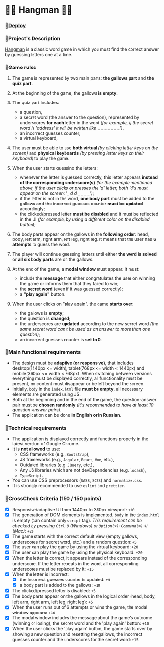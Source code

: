 # 🧘🏻 Hangman 🧘🏻

### 🔸[Deploy](https://rolling-scopes-school.github.io/sofyacheboltasova-JSFE2023Q4/hangman/) 

### 🔸Project's Description

  [Hangman](<https://en.wikipedia.org/wiki/Hangman_(game)>) is a classic word game in which you must find the correct answer by guessing letters one at a time.

### 🔸Game rules

1. The game is represented by two main parts: **the gallows part** and **the quiz part**.
2. At the beginning of the game, the gallows **is empty**.
3. The quiz part includes:
    - a question,
    - a secret word (the answer to the question), represented by underscores **for each** letter in the word _(for example, if the secret word is 'address' it will be written like '\_ \_ \_ \_ \_ \_ \_')_,
    - an incorrect guesses counter,
    - a virtual keyboard,

4. The user must be able to use **both virtual** _(by clicking letter keys on the screen)_ and **physical keyboards** _(by pressing letter keys on their keyboard)_ to play the game.
5. When the user starts guessing the letters:

    - whenever the letter is guessed correctly, this letter appears **instead of the corresponding underscore(s)** _(for the example mentioned above, if the user clicks or presses the 'd' letter, both 'd's must appear on the screen: '\_ d d \_ \_ \_ \_')_;
    - if the letter is not in the word, **one body part** must be added to the gallows and the incorrect guesses counter **must be updated** accordingly;
    - the clicked/pressed letter **must be disabled** and it must be reflected in the UI _(for example, by using a different color on the disabled button)_;

6. The body parts appear on the gallows in the **following order**: head, body, left arm, right arm, left leg, right leg. It means that the user has **6 attempts** to guess the word.
7. The player will continue guessing letters until either **the word is solved** or **all six body parts** are on the gallows.
8. At the end of the game, a **modal window** must appear. It must:

    - include the **message** that either congratulates the user on winning the game or informs them that they failed to win;
    - the **secret word** (even if it was guessed correctly);
    - a **"play again"** button.

9. When the user clicks on "play again", the game **starts over**:

    - the gallows is **empty**;
    - the question is **changed**;
    - the underscores are **updated** according to the new secret word _(the same secret word can't be used as an answer to more than one question)_;
    - an incorrect guesses counter is **set to 0**.

### 🔸Main functional requirements

- The design must be **adaptive (or responsive)**, that includes desktop(1440px <= width), tablet(768px <= width < 1440px) and mobile(360px <= width < 768px). When switching between versions everything must be displayed correctly, all functionality must be present, no content must disappear or be left beyond the screen.
- Initially, `body` in the `index.html` file **must be empty**, all necessary elements are generated using JS.
- Both at the beginning and in the end of the game, the question-answer pair must be **chosen randomly** _(it's recommended to have at least 10 question-answer pairs)_.
- The application can be done **in English or in Russian**.

### 🔸Technical requirements

- The application is displayed correctly and functions properly in the latest version of Google Chrome.
- It is **not allowed** to use:
  - CSS frameworks (e.g., `Bootstrap`),
  - JS frameworks (e.g., `Angular`, `React`, `Vue`, etc.),
  - Outdated libraries (e.g. `JQuery`, etc.),
  - Any JS libraries which are not devDependencies (e.g. `lodash`),
  - `TypeScript`.
- You can use CSS preprocessors (`SASS`, `SCSS`) and `normalize.css`.
- It is strongly recommended to use `eslint` and `prettier`.

### 🔸CrossCheck Criteria (150 / 150 points)
- [x] Responsive/adaptive UI from 1440px to 360px viewport: `+10`
- [x] The generation of DOM elements is implemented. `body` in the `index.html` is empty (can contain only `script` tag). _This requirement can be checked by pressing `Ctrl+U` (Windows) or `Option(⌥)+Command(⌘)+U` (Mac)_: `+20`
- [x] The game starts with the correct default view (empty gallows, underscores for secret word, etc.) and a random question: `+5`
- [x] The user can play the game by using the virtual keyboard: `+20`
- [x] The user can play the game by using the physical keyboard: `+20`
- [x] When the letter is correct, it appears instead of the corresponding underscore. If the letter repeats in the word, all corresponding underscores must be replaced by it: `+15`
- [x] When the letter is incorrect:
  - [x] the incorrect guesses counter is updated: `+5`
  - [x] a body part is added to the gallows: `+10`
- [x] The clicked/pressed letter is disabled: `+5`
- [x] The body parts appear on the gallows in the logical order (head, body, left arm, right arm, left leg, right leg): `+5`
- [x] When the user runs out of 6 attempts or wins the game, the modal window appears: `+10`
- [x] The modal window includes the message about the game's outcome (winning or losing), the secret word and the 'play again' button: `+10`
- [x] When the user clicks the 'play again' button, the game starts over by showing a new question and resetting the gallows, the incorrect guesses counter and the underscores for the secret word: `+15`
